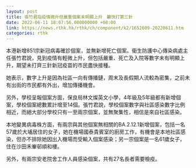 ```yaml
---
layout: post
title: 張竹君指疫情微升但嚴重個案未明顯上升　籲快打第三針
date: 2022-06-11 18:07:56.000000000 +08:00
link: https://news.rthk.hk/rthk/ch/component/k2/1652609-20220611.htm
categories: rthk
---
```


本港新增851宗新冠病毒確診個案，並無新增死亡個案。衞生防護中心傳染病處主任張竹君說，見到疫情有輕微上升，但包括嚴重、死亡及入院等數字未有明顯上升，期望未打齊三針新冠疫苗的巿民盡快接種。

她表示，數字上升是因為社區一向有傳播鏈，周末及長假期人流較為密集，之前未有出街的巿民都有外出，增加傳播機會。

另外，學校呈報個案方面，保良局林文燦英文小學，4年級及5年級都有新增個案，學校個案總數累計增至14個。張竹君說，學校個案數字與社區感染數字比例相近，而絕大部分學校只有一至兩宗個案，並無聚集性，相信是來自社區感染。

本地變異病毒株方面，有兩宗與其他個案無相關的BA.2.12.1新增個案，包括一名57歲於大埔居住的女子，她在機場國泰貴賓室的廚房工作，有機會是本地社區感染，但亦不排除她因出入機場而受輸入個案感染；另一宗個案是一名61歲女子，住在沙田禾輋邨順和樓。

另外，有兩宗安老院舍工作人員感染個案，共有27名長者需要檢疫。
